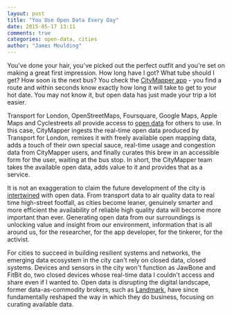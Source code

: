 ```yaml
---
layout: post
title: "You Use Open Data Every Day"
date: 2015-05-17 13:11
comments: true
categories: open-data, cities
author: "James Moulding"
---
```


You've done your hair, you've picked out the perfect outfit and you're set  on making a great first impression. How long have I got? What tube should I get? How soon is the next bus? You check the [CityMapper app](http://www.techworld.com/news/startups/londons-citymapper-capitalises-on-decade-of-data-3467301/) - you find a route and within seconds know exactly how long it will take to get to your hot date. You may not know it, but open data has just made your trip a lot easier.

Transport for London, OpenStreetMaps, Foursquare, Google Maps, Apple Maps and Cyclestreets all provide access to [open data](http://theodi.org/what-is-open-data) for others to use. In this case, CityMapper ingests the real-time open data produced by Transport for London, remixes it with freely available open mapping data, adds a touch of their own special sauce, real-time usage and congestion data from CityMapper users, and finally curates this brew in an accessible form for the user, waiting at the bus stop. In short, the CityMapper team takes the available open data, adds value to it and provides that as a service.

It is not an exaggeration to claim the future development of the city is [intertwined](http://theodi.org/research-afternoons/show-me-the-future-of-the-built-environment-and-open-data) with open data. From transport data to air quality data to real time high-street footfall, as cities become leaner, genuinely smarter and more efficient the availability of reliable high quality data will become more important than ever. Generating open data from our surroundings is unlocking value and insight from our environment, information that is all around us, for the researcher, for the app developer, for the tinkerer, for the activist.

For cities to succeed in building resilient systems and networks, the emerging data ecosystem in the city can't rely on closed data, closed systems. Devices and sensors in the city won't function as JawBone and FitBit do, two closed devices whose real-time data I couldn't access and share even if I wanted to. Open data is disrupting the digital landscape, former data-as-commodity brokers, such as [Landmark](http://www.landmark.co.uk/), have since fundamentally reshaped the way in which they do business, focusing on curating available data. 

